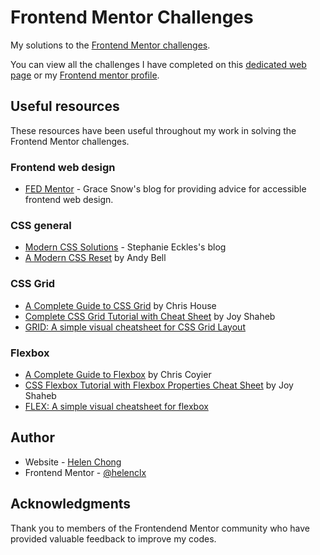 # Frontend Mentor Challenges

My solutions to the [Frontend Mentor challenges](https://www.frontendmentor.io/challenges).

You can view all the challenges I have completed on this [dedicated web page](https://helenclx.github.io/Frontend-Mentor-Challenges/) or my [Frontend mentor profile](https://www.frontendmentor.io/profile/helenclx).

## Useful resources

These resources have been useful throughout my work in solving the Frontend Mentor challenges.

### Frontend web design

- [FED Mentor](https://fedmentor.dev/) - Grace Snow's blog for providing advice for accessible frontend web design.

### CSS general

- [Modern CSS Solutions](https://moderncss.dev/) - Stephanie Eckles's blog
- [A Modern CSS Reset](https://andy-bell.co.uk/a-more-modern-css-reset/) by Andy Bell

### CSS Grid

- [A Complete Guide to CSS Grid](https://css-tricks.com/snippets/css/complete-guide-grid/) by Chris House
- [Complete CSS Grid Tutorial with Cheat Sheet](https://www.freecodecamp.org/news/css-grid-tutorial-with-cheatsheet/) by Joy Shaheb
- [GRID: A simple visual cheatsheet for CSS Grid Layout](https://grid.malven.co/)

### Flexbox

- [A Complete Guide to Flexbox](https://css-tricks.com/snippets/css/a-guide-to-flexbox/) by Chris Coyier
- [CSS Flexbox Tutorial with Flexbox Properties Cheat Sheet](https://www.freecodecamp.org/news/css-flexbox-tutorial-with-cheatsheet/) by Joy Shaheb
- [FLEX: A simple visual cheatsheet for flexbox](https://flexbox.malven.co/)

## Author

- Website - [Helen Chong](https://helenchong.dev/)
- Frontend Mentor - [@helenclx](https://www.frontendmentor.io/profile/helenclx)

## Acknowledgments

Thank you to members of the Frontendend Mentor community who have provided valuable feedback to improve my codes.